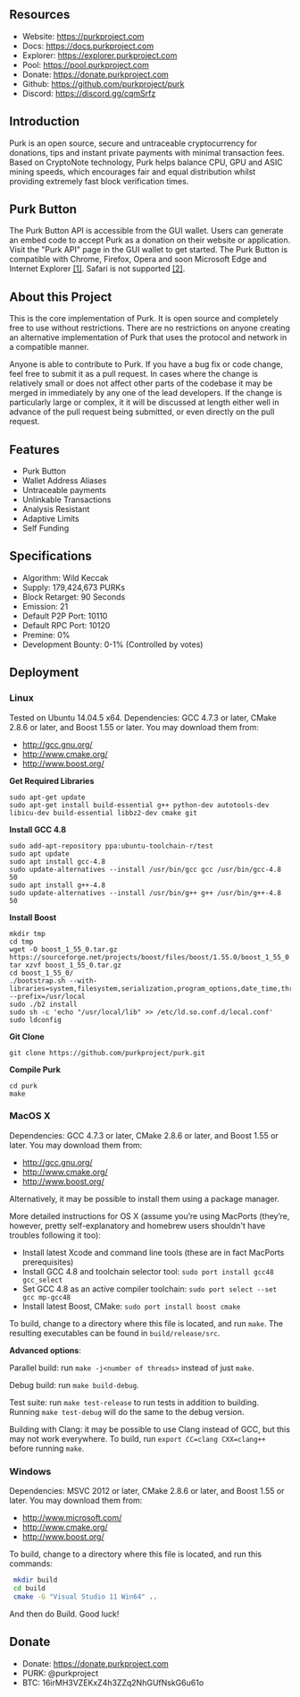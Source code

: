 
## Resources

* Website: https://purkproject.com
* Docs: https://docs.purkproject.com
* Explorer: https://explorer.purkproject.com
* Pool: https://pool.purkproject.com
* Donate: https://donate.purkproject.com
* Github: https://github.com/purkproject/purk
* Discord: https://discord.gg/cqmSrfz

## Introduction

Purk is an open source, secure and untraceable cryptocurrency for donations, tips and instant private payments with minimal transaction fees. Based on CryptoNote technology, Purk helps balance CPU, GPU and ASIC mining speeds, which encourages fair and equal distribution whilst providing extremely fast block verification times.

## Purk Button

The Purk Button API is accessible from the GUI wallet. Users can generate an embed code to accept Purk as a donation on their website or application. Visit the "Purk API" page in the GUI wallet to get started. The Purk Button is compatible with Chrome, Firefox, Opera and soon Microsoft Edge and Internet Explorer [[1]](https://developer.microsoft.com/en-us/microsoft-edge/platform/issues/11963735/). Safari is not supported [[2]](https://bugs.webkit.org/show_bug.cgi?id=171934).

## About this Project

This is the core implementation of Purk. It is open source and completely free to use without restrictions. There are no restrictions on anyone creating an alternative implementation of Purk that uses the protocol and network in a compatible manner.

Anyone is able to contribute to Purk. If you have a bug fix or code change, feel free to submit it as a pull request. In cases where the change is relatively small or does not affect other parts of the codebase it may be merged in immediately by any one of the lead developers. If the change is particularly large or complex, it it will be discussed at length either well in advance of the pull request being submitted, or even directly on the pull request.

## Features

* Purk Button
* Wallet Address Aliases
* Untraceable payments
* Unlinkable Transactions
* Analysis Resistant
* Adaptive Limits
* Self Funding

## Specifications

* Algorithm: Wild Keccak
* Supply: 179,424,673 PURKs
* Block Retarget: 90 Seconds
* Emission: 21
* Default P2P Port: 10110 
* Default RPC Port: 10120 
* Premine: 0%
* Development Bounty: 0-1% (Controlled by votes)

## Deployment

### Linux

Tested on Ubuntu 14.04.5 x64. Dependencies: GCC 4.7.3 or later, CMake 2.8.6 or later, and Boost 1.55 or later. You may download them from:

* http://gcc.gnu.org/
* http://www.cmake.org/
* http://www.boost.org/

**Get Required Libraries**

```
sudo apt-get update
sudo apt-get install build-essential g++ python-dev autotools-dev libicu-dev build-essential libbz2-dev cmake git
```

**Install GCC 4.8**

```
sudo add-apt-repository ppa:ubuntu-toolchain-r/test
sudo apt update
sudo apt install gcc-4.8
sudo update-alternatives --install /usr/bin/gcc gcc /usr/bin/gcc-4.8 50
sudo apt install g++-4.8
sudo update-alternatives --install /usr/bin/g++ g++ /usr/bin/g++-4.8 50
```

**Install Boost**

```
mkdir tmp
cd tmp
wget -O boost_1_55_0.tar.gz https://sourceforge.net/projects/boost/files/boost/1.55.0/boost_1_55_0.tar.gz/download
tar xzvf boost_1_55_0.tar.gz
cd boost_1_55_0/
./bootstrap.sh --with-libraries=system,filesystem,serialization,program_options,date_time,thread,regex,atomic,iostreams,log,locale,wave --prefix=/usr/local
sudo ./b2 install
sudo sh -c 'echo "/usr/local/lib" >> /etc/ld.so.conf.d/local.conf'
sudo ldconfig
```

**Git Clone**

`git clone https://github.com/purkproject/purk.git`

**Compile Purk**

```
cd purk
make
```

###  MacOS X

Dependencies: GCC 4.7.3 or later, CMake 2.8.6 or later, and Boost 1.55 or later. You may download them from:

* http://gcc.gnu.org/
* http://www.cmake.org/
* http://www.boost.org/

Alternatively, it may be possible to install them using a package manager.

More detailed instructions for OS X (assume you’re using MacPorts (they’re, however, pretty self-explanatory and homebrew users shouldn't have troubles following it too):

* Install latest Xcode and command line tools (these are in fact MacPorts prerequisites)
* Install GCC 4.8 and toolchain selector tool: `sudo port install gcc48 gcc_select`
* Set GCC 4.8 as an active compiler toolchain: `sudo port select --set gcc mp-gcc48`
* Install latest Boost, CMake: `sudo port install boost cmake`

To build, change to a directory where this file is located, and run `make`. The resulting executables can be found in `build/release/src`.

**Advanced options**:

Parallel build: run `make -j<number of threads>` instead of just `make`.

Debug build: run `make build-debug`.

Test suite: run `make test-release` to run tests in addition to building. Running `make test-debug` will do the same to the debug version.

Building with Clang: it may be possible to use Clang instead of GCC, but this may not work everywhere. To build, run `export CC=clang CXX=clang++` before running `make`.

### Windows

Dependencies: MSVC 2012 or later, CMake 2.8.6 or later, and Boost 1.55 or later. You may download them from:

* http://www.microsoft.com/
* http://www.cmake.org/
* http://www.boost.org/

To build, change to a directory where this file is located, and run this commands: 
```bash
 mkdir build
 cd build
 cmake -G "Visual Studio 11 Win64" ..
```

And then do Build.
Good luck!

## Donate

* Donate: https://donate.purkproject.com
* PURK: @purkproject
* BTC: 16irMH3VZEKxZ4h3ZZq2NhGUfNskG6u61o
